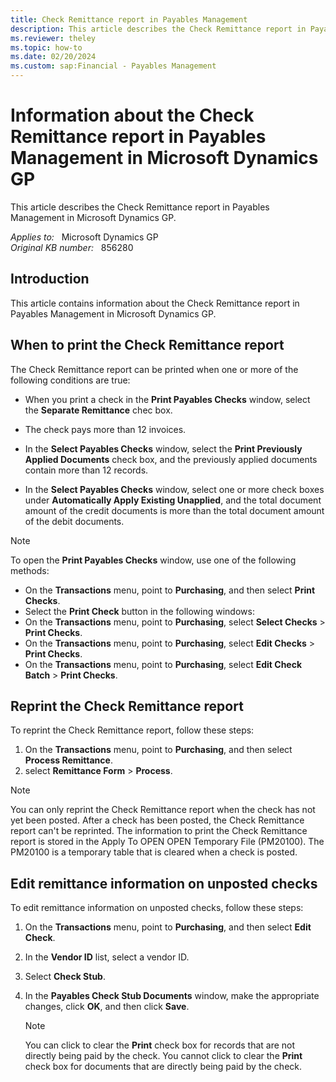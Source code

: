 ```yaml
---
title: Check Remittance report in Payables Management
description: This article describes the Check Remittance report in Payables Management in Microsoft Dynamics GP.
ms.reviewer: theley
ms.topic: how-to
ms.date: 02/20/2024
ms.custom: sap:Financial - Payables Management
---
```

# Information about the Check Remittance report in Payables Management in Microsoft Dynamics GP

This article describes the Check Remittance report in Payables Management in Microsoft Dynamics GP.

_Applies to:_ &nbsp; Microsoft Dynamics GP  
_Original KB number:_ &nbsp; 856280

## Introduction

This article contains information about the Check Remittance report in Payables Management in Microsoft Dynamics GP.

## When to print the Check Remittance report

The Check Remittance report can be printed when one or more of the following conditions are true:

- When you print a check in the **Print Payables Checks** window, select the **Separate Remittance** chec box.
- The check pays more than 12 invoices.

- In the **Select Payables Checks** window, select the **Print Previously Applied Documents** check box, and the previously applied documents contain more than 12 records.

- In the **Select Payables Checks** window, select one or more check boxes under **Automatically Apply Existing Unapplied**, and the total document amount of the credit documents is more than the total document amount of the debit documents.

> [!NOTE]
> To open the **Print Payables Checks** window, use one of the following methods:

- On the **Transactions** menu, point to **Purchasing**, and then select **Print Checks**.
- Select the **Print Check** button in the following windows:
- On the **Transactions** menu, point to **Purchasing**, select **Select Checks** > **Print Checks**.
- On the **Transactions** menu, point to **Purchasing**, select **Edit Checks** > **Print Checks**.
- On the **Transactions** menu, point to **Purchasing**, select **Edit Check Batch** > **Print Checks**.

## Reprint the Check Remittance report

To reprint the Check Remittance report, follow these steps:

1. On the **Transactions** menu, point to **Purchasing**, and then select **Process Remittance**.
2. select **Remittance Form** > **Process**.

> [!NOTE]
> You can only reprint the Check Remittance report when the check has not yet been posted. After a check has been posted, the Check Remittance report can't be reprinted. The information to print the Check Remittance report is stored in the Apply To OPEN OPEN Temporary File (PM20100). The PM20100 is a temporary table that is cleared when a check is posted.

## Edit remittance information on unposted checks

To edit remittance information on unposted checks, follow these steps:

1. On the **Transactions** menu, point to **Purchasing**, and then select **Edit Check**.
2. In the **Vendor ID** list, select a vendor ID.
3. Select **Check Stub**.

4. In the **Payables Check Stub Documents** window, make the appropriate changes, click **OK**, and then click **Save**.

    > [!NOTE]
    > You can click to clear the **Print** check box for records that are not directly being paid by the check. You cannot click to clear the **Print** check box for documents that are directly being paid by the check.
